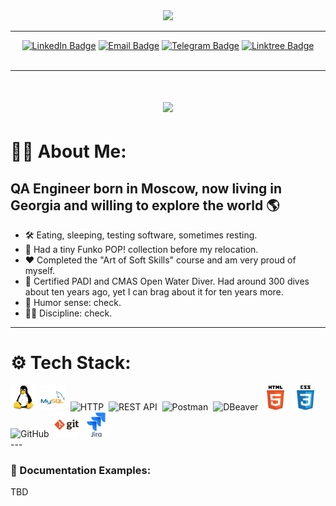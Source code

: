 <div id="header" align="center">
    <img src="https://i.imgur.com/kgUcrzf.png"/ width="900">
</div>
<hr>
<div id="badges" align="center">
  <a href="https://www.linkedin.com/in/khitryi/"><img src="https://img.shields.io/badge/LinkedIn-blue?style=for-the-badge&logo=linkedin&logoColor=white" alt="LinkedIn Badge"/></a>
  <a href="mailto:dima@khitryi.com"><img src="https://img.shields.io/badge/Email-red?style=for-the-badge&logo=gmail&logoColor=white" alt="Email Badge"/></a>
  <a href="https://t.me/dkhitryi"><img src="https://img.shields.io/badge/Telegram-blue?style=for-the-badge&logo=telegram&logoColor=white" alt="Telegram Badge"/></a>
  <a href="https://linktr.ee/khitryi"><img src="https://img.shields.io/badge/Linktree-green?style=for-the-badge&logo=linktree&logoColor=white" alt="Linktree Badge"/></a></br>
  <img src="https://komarev.com/ghpvc/?username=Padawoone&style=flat-square&color=blue" alt=""/>
</div>
<hr>
<h1 align="center">
  <img src="https://media.giphy.com/media/Nx0rz3jtxtEre/giphy.gifhttps://media.giphy.com/media/hvRJCLFzcasrR4ia7z/giphy.gif" width="450px"/>
</h1>

# :man_technologist: About Me:
## QA Engineer born in Moscow, now living in Georgia and willing to explore the world 🌎
- 🛠️ Eating, sleeping, testing software, sometimes resting.
- 👾 Had a tiny Funko POP! collection before my relocation.
- ❤️ Completed the "Art of Soft Skills" course and am very proud of myself.
- 🌊 Certified PADI and CMAS Open Water Diver. Had around 300 dives about ten years ago, yet I can brag about it for ten years more.
- 💬 Humor sense: check.
- 🧑‍💼 Discipline: check.
---

# ⚙️ Tech Stack:
<div>
  <img src="https://github.com/devicons/devicon/blob/master/icons/linux/linux-original.svg" title="Linux" alt="Linux" width="40" height="40"/>&nbsp;
  <img src="https://github.com/devicons/devicon/blob/master/icons/mysql/mysql-original-wordmark.svg" title="MySQL" alt="MySQL" width="40" height="40"/>&nbsp;
  <img src="https://i.imgur.com/JqQrzAM.png" title="HTTP" alt="HTTP" width="40" height="40"/>&nbsp;
  <img src="https://i.imgur.com/4ntBYHC.png" title="REST API" alt="REST API" width="40" height="40"/>&nbsp;
  <img src="https://i.imgur.com/W2qS64c.png" title="Postman" alt="Postman" width="40" height="40"/>&nbsp;
  <img src="https://upload.wikimedia.org/wikipedia/commons/thumb/b/b5/DBeaver_logo.svg/256px-DBeaver_logo.svg.png" title="DBeaver" alt="DBeaver" width="40" height="40"/>&nbsp;
  <img src="https://github.com/devicons/devicon/blob/master/icons/html5/html5-original-wordmark.svg" title="HTML5" alt="HTML5" width="40" height="40"/>&nbsp;
  <img src="https://github.com/devicons/devicon/blob/master/icons/css3/css3-original-wordmark.svg" title="CSS3" alt="CSS3" width="40" height="40"/>&nbsp;
  <img src="https://icones.pro/wp-content/uploads/2021/06/symbole-github-violet.png" title="GitHub" alt="GitHub" width="40" height="40"/>&nbsp;
  <img src="https://github.com/devicons/devicon/blob/master/icons/git/git-original-wordmark.svg" title="git" alt="git" width="40" height="40"/>&nbsp;
  <img src="https://github.com/devicons/devicon/blob/master/icons/jira/jira-original-wordmark.svg" title="JIRA" alt="JIRA" width="40" height="40"/>
</div>
---

### 📄 Documentation Examples:
TBD
